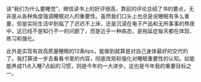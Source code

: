 
读“我们为什么要睡觉”，微信读书上的好评很高，靠前的评论总结了书的要点，无非是从各种角度强调睡眠对人的重要性。虽然我们口头上也总是说睡眠有多么重要，但是实际生活中到临了了迟迟不上床，还是沉浸在电子产品和无所事事的熬夜中，这已经不是知行不一的问题了，而是近乎一种病态，是拖延症每天都在体现、练习和强化。

此外是实现有效高质量睡眠的12条tips，能做到就算是对自己身体最好的交代的了。我打算进一步去看看书里的内容，彻底改观和强化对睡眠重要性的认知。如能能养成11点入睡7点起的习惯，则是今年的一大进步。这也是今年我的重要目标之一。